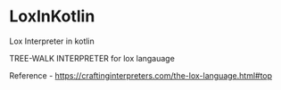 # LoxInKotlin
Lox Interpreter in kotlin

TREE-WALK INTERPRETER for lox langauage

Reference - https://craftinginterpreters.com/the-lox-language.html#top
